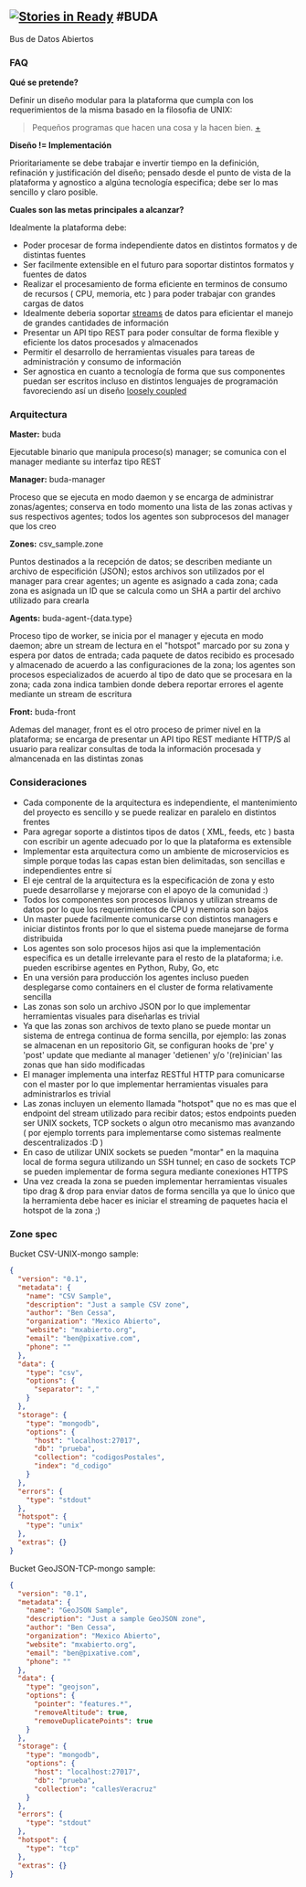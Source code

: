 [![Stories in Ready](https://badge.waffle.io/mxabierto/buda.png?label=ready&title=Ready)](https://waffle.io/mxabierto/buda)
#BUDA
-----

Bus de Datos Abiertos

### FAQ

__Qué se pretende?__

Definir un diseño modular para la plataforma que cumpla con los requerimientos de la misma basado en la filosofia de UNIX: 
> Pequeños programas que hacen una cosa y la hacen bien. [+](http://en.wikipedia.org/wiki/Unix_philosophy#Program_Design_in_the_UNIX_Environment)

__Diseño != Implementación__

Prioritariamente se debe trabajar e invertir tiempo en la definición, refinación y justificación del diseño; pensado desde el punto de vista de la plataforma y agnostico a algúna tecnología especifica; debe ser lo mas sencillo y claro posible.

__Cuales son las metas principales a alcanzar?__

Idealmente la plataforma debe:

- Poder procesar de forma independiente datos en distintos formatos y de distintas fuentes
- Ser facilmente extensible en el futuro para soportar distintos formatos y fuentes de datos
- Realizar el procesamiento de forma eficiente en terminos de consumo de recursos ( CPU, memoria, etc ) para poder trabajar con grandes cargas de datos
- Idealmente deberia soportar [streams](http://goo.gl/Tp9Dm) de datos para eficientar el manejo de grandes cantidades de información
- Presentar un API tipo REST para poder consultar de forma flexible y eficiente los datos procesados y almacenados
- Permitir el desarrollo de herramientas visuales para tareas de administración y consumo de información
- Ser agnostica en cuanto a tecnología de forma que sus componentes puedan ser escritos incluso en distintos lenguajes de programación favoreciendo así un diseño [loosely coupled](http://en.wikipedia.org/wiki/Loose_coupling)

### Arquitectura

__Master:__ buda

Ejecutable binario que manipula proceso(s) manager; se comunica con el manager
mediante su interfaz tipo REST

__Manager:__ buda-manager

Proceso que se ejecuta en modo daemon y se encarga de administrar zonas/agentes;
conserva en todo momento una lista de las zonas activas y sus respectivos
agentes; todos los agentes son subprocesos del manager que los creo

__Zones:__ csv_sample.zone

Puntos destinados a la recepción de datos; se describen mediante un archivo
de especifición (JSON); estos archivos son utilizados por el manager para
crear agentes; un agente es asignado a cada zona; cada zona es asignada
un ID que se calcula como un SHA a partir del archivo utilizado para crearla

__Agents:__ buda-agent-{data.type}

Proceso tipo de worker, se inicia por el manager y ejecuta en modo daemon;
abre un stream de lectura en el "hotspot" marcado por su zona y espera por datos
de entrada; cada paquete de datos recibido es procesado y almacenado de
acuerdo a las configuraciones de la zona; los agentes son procesos especializados
de acuerdo al tipo de dato que se procesara en la zona; cada zona indica
tambien donde debera reportar errores el agente mediante un stream de escritura

__Front:__ buda-front

Ademas del manager, front es el otro proceso de primer nivel en la plataforma; se
encarga de presentar un API tipo REST mediante HTTP/S al usuario para realizar
consultas de toda la información procesada y almancenada en las distintas zonas

### Consideraciones

- Cada componente de la arquitectura es independiente, el mantenimiento del proyecto
  es sencillo y se puede realizar en paralelo en distintos frentes
- Para agregar soporte a distintos tipos de datos ( XML, feeds, etc ) basta con escribir
  un agente adecuado por lo que la plataforma es extensible
- Implementar esta arquitectura como un ambiente de microservicios es simple porque todas
  las capas estan bien delimitadas, son sencillas e independientes entre sí
- El eje central de la arquitectura es la especificación de zona y esto puede desarrollarse
  y mejorarse con el apoyo de la comunidad :)
- Todos los componentes son procesos livianos y utilizan streams de datos por lo que los
  requerimientos de CPU y memoria son bajos
- Un master puede facilmente comunicarse con distintos managers e iniciar distintos
  fronts por lo que el sistema puede manejarse de forma distribuida
- Los agentes son solo procesos hijos asi que la implementación especifica es un detalle
  irrelevante para el resto de la plataforma; i.e. pueden escribirse agentes en Python,
  Ruby, Go, etc
- En una versión para producción los agentes incluso pueden desplegarse como containers
  en el cluster de forma relativamente sencilla
- Las zonas son solo un archivo JSON por lo que implementar herramientas visuales para
  diseñarlas es trivial
- Ya que las zonas son archivos de texto plano se puede montar un sistema de entrega continua
  de forma sencilla, por ejemplo: las zonas se almacenan en un repositorio Git, se configuran
  hooks de 'pre' y 'post' update que mediante al manager 'detienen' y/o '(re)inician' las zonas
  que han sido modificadas
- El manager implementa una interfaz RESTful HTTP para comunicarse con el master por lo que
  implementar herramientas visuales para administrarlos es trivial
- Las zonas incluyen un elemento llamada "hotspot" que no es mas que el endpoint del stream
  utilizado para recibir datos; estos endpoints pueden ser UNIX sockets, TCP sockets o
  algun otro mecanismo mas avanzando ( por ejemplo torrents para implementarse como sistemas
  realmente descentralizados :D )
- En caso de utilizar UNIX sockets se pueden "montar" en la maquina local de forma segura
  utilizando un SSH tunnel; en caso de sockets TCP se pueden implementar de forma segura
  mediante conexiones HTTPS
- Una vez creada la zona se pueden implementar herramientas visuales tipo drag & drop para
  enviar datos de forma sencilla ya que lo único que la herramienta debe hacer es iniciar
  el streaming de paquetes hacia el hotspot de la zona ;)

### Zone spec

Bucket CSV-UNIX-mongo sample:

```json
{
  "version": "0.1",
  "metadata": {
    "name": "CSV Sample",
    "description": "Just a sample CSV zone",
    "author": "Ben Cessa",
    "organization": "Mexico Abierto",
    "website": "mxabierto.org",
    "email": "ben@pixative.com",
    "phone": ""
  },
  "data": {
    "type": "csv",
    "options": {
      "separator": ","
    }
  },
  "storage": {
    "type": "mongodb",
    "options": {
      "host": "localhost:27017",
      "db": "prueba",
      "collection": "codigosPostales",
      "index": "d_codigo"
    }
  },
  "errors": {
    "type": "stdout"
  },
  "hotspot": {
    "type": "unix"
  },
  "extras": {}
}
```

Bucket GeoJSON-TCP-mongo sample:

```json
{
  "version": "0.1",
  "metadata": {
    "name": "GeoJSON Sample",
    "description": "Just a sample GeoJSON zone",
    "author": "Ben Cessa",
    "organization": "Mexico Abierto",
    "website": "mxabierto.org",
    "email": "ben@pixative.com",
    "phone": ""
  },
  "data": {
    "type": "geojson",
    "options": {
      "pointer": "features.*",
      "removeAltitude": true,
      "removeDuplicatePoints": true
    }
  },
  "storage": {
    "type": "mongodb",
    "options": {
      "host": "localhost:27017",
      "db": "prueba",
      "collection": "callesVeracruz"
    }
  },
  "errors": {
    "type": "stdout"
  },
  "hotspot": {
    "type": "tcp"
  },
  "extras": {}
}
```
